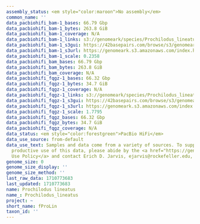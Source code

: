 ```yaml
---
assembly_status: <em style="color:maroon">No assembly</em>
common_name: ''
data_pacbiohifi_bam-1_bases: 66.79 Gbp
data_pacbiohifi_bam-1_bytes: 263.8 GiB
data_pacbiohifi_bam-1_coverage: N/A
data_pacbiohifi_bam-1_links: s3://genomeark/species/Prochilodus_lineatus/fProLin1/genomic_data/pacbio_hifi/<br>
data_pacbiohifi_bam-1_s3gui: https://42basepairs.com/browse/s3/genomeark/species/Prochilodus_lineatus/fProLin1/genomic_data/pacbio_hifi/
data_pacbiohifi_bam-1_s3url: https://genomeark.s3.amazonaws.com/index.html?prefix=species/Prochilodus_lineatus/fProLin1/genomic_data/pacbio_hifi/
data_pacbiohifi_bam-1_scale: 0.2358
data_pacbiohifi_bam_bases: 66.79 Gbp
data_pacbiohifi_bam_bytes: 263.8 GiB
data_pacbiohifi_bam_coverage: N/A
data_pacbiohifi_fqgz-1_bases: 66.32 Gbp
data_pacbiohifi_fqgz-1_bytes: 34.7 GiB
data_pacbiohifi_fqgz-1_coverage: N/A
data_pacbiohifi_fqgz-1_links: s3://genomeark/species/Prochilodus_lineatus/fProLin1/genomic_data/pacbio_hifi/<br>
data_pacbiohifi_fqgz-1_s3gui: https://42basepairs.com/browse/s3/genomeark/species/Prochilodus_lineatus/fProLin1/genomic_data/pacbio_hifi/
data_pacbiohifi_fqgz-1_s3url: https://genomeark.s3.amazonaws.com/index.html?prefix=species/Prochilodus_lineatus/fProLin1/genomic_data/pacbio_hifi/
data_pacbiohifi_fqgz-1_scale: 1.7795
data_pacbiohifi_fqgz_bases: 66.32 Gbp
data_pacbiohifi_fqgz_bytes: 34.7 GiB
data_pacbiohifi_fqgz_coverage: N/A
data_status: <em style="color:forestgreen">PacBio HiFi</em>
data_use_source: from-default
data_use_text: Samples and data come from a variety of sources. To support fair and
  productive use of this data, please abide by the <a href="https://genome10k.soe.ucsc.edu/data-use-policies/">Data
  Use Policy</a> and contact Erich D. Jarvis, ejarvis@rockefeller.edu, with any questions.
genome_size: 0
genome_size_display: ''
genome_size_method: ''
last_raw_data: 1710773683
last_updated: 1710773683
name: Prochilodus lineatus
name_: Prochilodus_lineatus
project: ~
short_name: fProLin
taxon_id: ''
---
```

